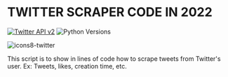 

# TWITTER SCRAPER CODE IN 2022
[![Twitter API v2](https://img.shields.io/endpoint?url=https%3A%2F%2Ftwbadges.glitch.me%2Fbadges%2Fv2)](https://developer.twitter.com/en/docs/twitter-api)
![Python Versions](https://img.shields.io/pypi/pyversions/tweepy?label=Python)

![icons8-twitter](https://user-images.githubusercontent.com/70821494/154971422-8b2a8894-da12-40c1-9bc3-07f24039045b.gif)

This script is to show in lines of code how to scrape tweets from Twitter's user. Ex: Tweets, likes, creation time, etc.

